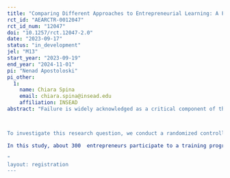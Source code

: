 ```yaml
---
title: "Comparing Different Approaches to Entrepreneurial Learning: A Field Experiment in Pakistan"
rct_id: "AEARCTR-0012047"
rct_id_num: "12047"
doi: "10.1257/rct.12047-2.0"
date: "2023-09-17"
status: "in_development"
jel: "M13"
start_year: "2023-09-19"
end_year: "2024-11-01"
pi: "Nenad Apostoloski"
pi_other:
  1:
    name: Chiara Spina
    email: chiara.spina@insead.edu
    affiliation: INSEAD
abstract: "Failure is widely acknowledged as a critical component of the organizational learning and innovation processs. Learning from failure, in particular, seems extremely relevant in the context of entrepreneurship, where failure often emerges as the predominant outcome. Remarkably, most entrepreneurship training programs predominantly emphasize success stories of entrepreneurs, without leveraging the learning potential that come from stories of failure. Consequently, we investigate how entrepreneurs assimilate lessons from the failure of others differently compared to the success of others and, subsequently, how these distinct learning approaches impact the decisions entrepreneurs make about their businesses.

To investigate this research question, we conduct a randomized controlled trial (RCT) aimed at providing robust empirical evidence and assessing the effects of adopting a "learning from failure" approach vis-à-vis the conventional "learning from success" approach.
In this study, about 300  entrepreneurs participate to a training program focused on market validation with the same structure: we utilize robust frameworks and tools commonly employed in entrepreneurial education, we provide practical examples from other founders, we facilitate discussions on essential thematic elements, and provide opportunities for participants to reflect on the content. However, frameworks, examples, discussions, and self-reflections focus on learning from the failure of others for one group (half of the participants), and on learning from the success of others for the other group (half of the participants). Our expectation is that both types of training will benefit entrepreneurs but in different ways. We will measure outcomes related to both entrepreneurial intentions, actions, and decision-making processes to gain deeper insights into how distinct learning methodologies influence the development of new businesses.
"
layout: registration
---
```


